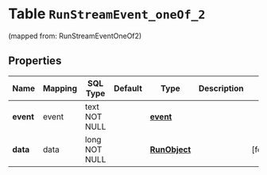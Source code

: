 
# Table `RunStreamEvent_oneOf_2`
(mapped from: RunStreamEventOneOf2)

## Properties
Name | Mapping | SQL Type | Default | Type | Description | Notes
---- | ------- | -------- | ------- | ---- | ----------- | -----
**event** | event | text NOT NULL |  | [**event**](#Event) |  | 
**data** | data | long NOT NULL |  | [**RunObject**](RunObject.md) |  |  [foreignkey]




